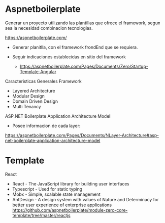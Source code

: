 # Aspnetboilerplate


Generar un proyecto utilizando las plantillas que ofrece el framework, segun sea la necesidad combinacion tecnologias. 

https://aspnetboilerplate.com/


- Generar planitlla, con el framework frondEnd que se requiera.

- Seguir indicaciones establecidas en sitio del framework
  
  - https://aspnetboilerplate.com/Pages/Documents/Zero/Startup-Template-Angular
  


Caracteristicas Generales Framework

- Layered Architecture
- Modular Design
- Domain Driven Design
- Multi Tenancy


ASP.NET Boilerplate Application Architecture Model

- Posee informacion de cada layer:

https://aspnetboilerplate.com/Pages/Documents/NLayer-Architecture#asp-net-boilerplate-application-architecture-model
  
  
  
# Template


React

- React - The JavaScript library for building user interfaces
- Typescript - Used for static typing
- Mobx - Simple, scalable state management
- AntDesign - A design system with values of Nature and Determinacy for better user experience of enterprise applications
https://github.com/aspnetboilerplate/module-zero-core-template/tree/master/reactjs  